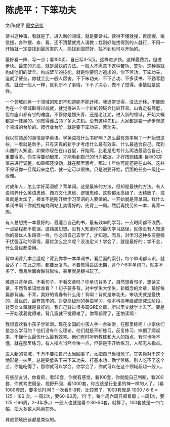 # 陈虎平：下笨功夫

文/陈虎平 [原文链接](http://t.cn/RYfaolL)

读书这种事，看就是了。进入新的领域，就是要读书。读得不懂就搜，百度搜、微信搜，各种搜、查、看。还不清楚就找人请教；找刚好能找得到的人就行，不用一开始就一定要找到最厉害的人，能找到固然好，找不到也可以开始的。

最好看一阵、写一点；看100页、自己写3-5页。这样进步快。这样最费力，但进步快。最笨的方法，就是最快的方法。一般人不愿意下这种苦功、笨功，这种事就构成他们的壁垒。构成壁垒的技能，就是你要努力追求的。你下苦功、下笨功夫，造就了壁垒，你就会比一般人厉害。不下笨功夫、不下苦功、不多读书、不勤写勤练，就跟一般人一样，就判断不了事情，下不了决心，做不了觉得。事情就是这样。

一个领域向另一个领域的知识不知道能不能迁移。我通常觉得，没法迁移。不能因为在一个领域取得过成就，就觉得进入一个新的领域会比较容易。山肯定有高低，但每座山都有它的难度。不管你是愣头青、还是老江湖，进入新的领域，开始大概都是一抹黑的。别觉得谁占领了多大先机。没有这种先机。大家都是要一步步爬这个领域的台阶的。爬行业台阶，就是要下笨功夫、苦功夫。

我以前熟悉的事情是学英语。学英语找什么书好啊？怎么最有效率啊？一开始想这些，一看就是新手。只有天真的新手才考虑什么最有效率、什么最适合自己。爬到山腰的人知道，如果你现在在山谷里，开始爬，比老是思考什么爬法最适合自己，重要得多。你先得要动起来，才能看到自己的行为数据，才好按照结果-目标的差值来进行调整。如果都还没动，就在那里思考，那过十年你可能还是在山谷。这并不保证你一旦爬起来之后，就一定可以很快。只是说要开始，后面的任务一级比一级难。

对成年人，怎么学好英语呢？背单词。这是最笨的方法，但却是最快的方法。有人说培养什么英语思维、西方文化思维、逻辑思维，这些都太高级了、太精致了、或者就是太炫了，根本不是刚开始学习英语的人要做的。一开始就是背单词。找什么单词书啊？你就找电商网站上卖得好的，先背上一周。然后再找另外一本，再背一周。

有人总想找一本最好的、最适合自己的书，最有效率的学习，一点时间都不浪费、一点路程都不耽误。这纯属幻想。没有人知道你的最优学习路径，就像没有人知道你的最优人生路径一样。你必须自己去学了，才知道。而且，对学习这种多变量强干扰强互动的事情，最优怎么定义呢？没法定义！学会了，就是最好的；学不会，什么最优都没用。

背单词背几本合适呢？背到你拿一本单词书，看后面的索引，每个单词都认识，就合适了；在此之前，都要反复背。不要觉得遥遥无期，背个7-8本单词书，就差不多了，而且后面会越背越快，甚至就是翻书玩了。

难道只背单词，不看句子、不看文章吗？你单词背多了，自然想看句子、想读文章，不然背单词给谁看？！句子要多背。对中学生大学生，新概念的文章，最好每篇都背诵。不背，美好的青春有什么用！背啊！背就是笨功夫，笨功夫就是最快的、最优的、最有效率的。对更高级别的英语学习，像本科高年级或研究生阶段，背英文文章就是最好的。我自己背过很多篇GRE文章，所以英文就学上去了。要是一开始读着觉得难，背几篇就不觉得难了。你背都背了，还怕读啊！

我很喜欢看小孩子学轮滑。现在全国的小孩人手一台轮滑，在那里练呢！小家伙们是怎么学习的？他们没有什么理论，他们就是不断练习，反复练习，摔倒了爬起来，不懂什么最优什么最有效率。他们有时听听教练和大人的指点，有时也听不懂，就在那里练习。有人指点当然会快一点，但要是不开始练习，人都无从指点。

进入新的领域，千万不要把自己太当回事了，太把自己当根葱了。其实你对于这个地形是一抹黑。总是要低头下来下笨功夫、打基本功、勤学苦练。别人吃不了这个苦，你能吃得了，那你就可以学会。你学会了，你就可以在这个领域超越一般人。

有些朋友说，你看房，看50套，你就有感觉，看100套，你就能自己判断，看200套，你就考虑周全、视野开阔，看1000套，你应该是行业里的神一样的人了。（看1000套房，要多长时间？一次看6-8套，比较累了，1000套就是 1000 / 6-8 = 125 - 166 次。一周2次，要60-90周，1年半，每个周六周日都看房；一周1次，要125 -166周，2-3年多。）一般人也就是看个30-50套，就算了。100套就是一个门槛，把大多数人隔离在外。

其他领域应该都是类似的。



